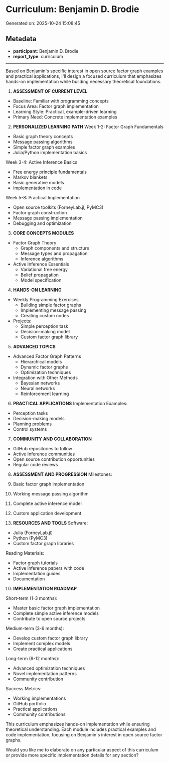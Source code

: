 # Curriculum: Benjamin D. Brodie

Generated on: 2025-10-24 15:08:45

## Metadata

- **participant**: Benjamin D. Brodie
- **report_type**: curriculum

---

Based on Benjamin's specific interest in open source factor graph examples and practical applications, I'll design a focused curriculum that emphasizes hands-on implementation while building necessary theoretical foundations.

1. **ASSESSMENT OF CURRENT LEVEL**
- Baseline: Familiar with programming concepts
- Focus Area: Factor graph implementation
- Learning Style: Practical, example-driven learning
- Primary Need: Concrete implementation examples

2. **PERSONALIZED LEARNING PATH**
Week 1-2: Factor Graph Fundamentals
- Basic graph theory concepts
- Message passing algorithms
- Simple factor graph examples
- Julia/Python implementation basics

Week 3-4: Active Inference Basics
- Free energy principle fundamentals
- Markov blankets
- Basic generative models
- Implementation in code

Week 5-8: Practical Implementation
- Open source toolkits (ForneyLab.jl, PyMC3)
- Factor graph construction
- Message passing implementation
- Debugging and optimization

3. **CORE CONCEPTS MODULES**
- Factor Graph Theory
  * Graph components and structure
  * Message types and propagation
  * Inference algorithms
- Active Inference Essentials
  * Variational free energy
  * Belief propagation
  * Model specification

4. **HANDS-ON LEARNING**
- Weekly Programming Exercises
  * Building simple factor graphs
  * Implementing message passing
  * Creating custom nodes
- Projects:
  * Simple perception task
  * Decision-making model
  * Custom factor graph library

5. **ADVANCED TOPICS**
- Advanced Factor Graph Patterns
  * Hierarchical models
  * Dynamic factor graphs
  * Optimization techniques
- Integration with Other Methods
  * Bayesian networks
  * Neural networks
  * Reinforcement learning

6. **PRACTICAL APPLICATIONS**
Implementation Examples:
- Perception tasks
- Decision-making models
- Planning problems
- Control systems

7. **COMMUNITY AND COLLABORATION**
- GitHub repositories to follow
- Active Inference communities
- Open source contribution opportunities
- Regular code reviews

8. **ASSESSMENT AND PROGRESSION**
Milestones:
1. Basic factor graph implementation
2. Working message passing algorithm
3. Complete active inference model
4. Custom application development

9. **RESOURCES AND TOOLS**
Software:
- Julia (ForneyLab.jl)
- Python (PyMC3)
- Custom factor graph libraries

Reading Materials:
- Factor graph tutorials
- Active inference papers with code
- Implementation guides
- Documentation

10. **IMPLEMENTATION ROADMAP**

Short-term (1-3 months):
- Master basic factor graph implementation
- Complete simple active inference models
- Contribute to open source projects

Medium-term (3-6 months):
- Develop custom factor graph library
- Implement complex models
- Create practical applications

Long-term (6-12 months):
- Advanced optimization techniques
- Novel implementation patterns
- Community contribution

Success Metrics:
- Working implementations
- GitHub portfolio
- Practical applications
- Community contributions

This curriculum emphasizes hands-on implementation while ensuring theoretical understanding. Each module includes practical examples and code implementation, focusing on Benjamin's interest in open source factor graphs.

Would you like me to elaborate on any particular aspect of this curriculum or provide more specific implementation details for any section?